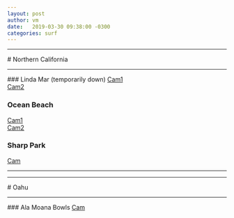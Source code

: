 ```yaml
---
layout: post
author: vm 
date:   2019-03-30 09:38:00 -0300
categories: surf 
---
```


<script type="text/javascript">
    window.onload = function() {
      var a = document.getElementById("linda");
      a.onclick = function() {
        console.log("test!");
        cameraCurrentTimeReset=3000000000000001;
      }
    }
    window.onload = function() {
      var a = document.getElementById("ob");
      a.onclick = function() {
        cameraCurrentTimeReset=3000000000000001;
      }
    }

</script>
<hr>
# Northern California
<hr>
### Linda Mar (temporarily down)
<a id="linda" href="http://e.cdn-surfline.com/syndication/embed/v1/player.html?id=5015">Cam1</a><br>
<a id="linda2" href="http://e.cdn-surfline.com/syndication/embed/v1/player.html?id=5013">Cam2</a>


### Ocean Beach
<a id="ob" href="http://e.cdn-surfline.com/syndication/embed/v1/player.html?id=4127">Cam1</a><br>
<a id="ob2" href="http://e.cdn-surfline.com/syndication/embed/v1/player.html?id=4128">Cam2</a>


### Sharp Park
<a id="sharppark" href="http://e.cdn-surfline.com/syndication/embed/v1/player.html?id=5017">Cam</a>
<hr><hr>
# Oahu
<hr>
### Ala Moana Bowls
<a id="alamoanabowls" href="http://e.cdn-surfline.com/syndication/embed/v1/player.html?id=5017">Cam</a>

<!--<form action="http://e.cdn-surfline.com/syndication/embed/v1/player.html?id=5013" method="post">
  <div>
    <label for="to">ad cycle</label>
    <input name="cameraCurrentTimeReset" id="cameraCurrentTimeReset" value="3000000000000001">
  </div>
  <div>
    <button>Cam</button>
  </div>
</form>-->


